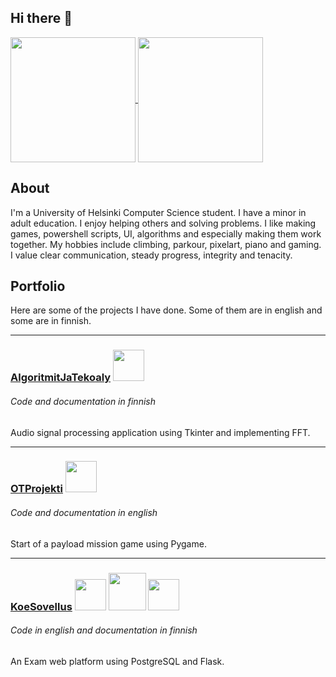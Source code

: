 ## Hi there 👋
<a href="https://github.com/anuraghazra/github-readme-stats">
  <img height=200 align="center" src="https://github-readme-stats.vercel.app/api?username=VehvilainenPooki&hide=prs,stars&show_icons=true&theme=tokyonight&hide_rank=true&include_all_commits=true" />
</a>
<a href="https://github.com/anuraghazra/convoychat">
  <img height=200 align="center" src="https://github-readme-stats.vercel.app/api/top-langs/?username=VehvilainenPooki&theme=tokyonight&card_width=320" />
</a>

## About
I'm a University of Helsinki Computer Science student. I have a minor in adult education. I enjoy helping others and solving problems.
I like making games, powershell scripts, UI, algorithms and especially making them work together. My hobbies include climbing, parkour, pixelart, piano and gaming.
I value clear communication, steady progress, integrity and  tenacity.

## Portfolio
Here are some of the projects I have done. Some of them are in english and some are in finnish.

__________

### [AlgoritmitJaTekoaly](https://github.com/VehvilainenPooki/AlgoritmitJaTekoaly) <img src="https://img.shields.io/badge/python-3670A0?style=for-the-badge&logo=python&logoColor=ffdd54" width="50">
###### Code and documentation in finnish
Audio signal processing application using Tkinter and implementing FFT.

__________

### [OTProjekti](https://github.com/VehvilainenPooki/OTProjekti) <img src="https://img.shields.io/badge/python-3670A0?style=for-the-badge&logo=python&logoColor=ffdd54" width="50">
###### Code and documentation in english
Start of a payload mission game using Pygame.

__________

### [KoeSovellus](https://github.com/VehvilainenPooki/KoeSovellus) <img src="https://img.shields.io/badge/python-3670A0?style=for-the-badge&logo=python&logoColor=ffdd54" width="50"> <img src="https://img.shields.io/badge/postgres-%23316192.svg?style=for-the-badge&logo=postgresql&logoColor=white" width="60"> <img src="https://img.shields.io/badge/flask-%23000.svg?style=for-the-badge&logo=flask&logoColor=white" width="50"> 
###### Code in english and documentation in finnish
An Exam web platform using PostgreSQL and Flask.
